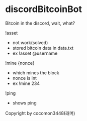 # discordBitcoinBot
Bitcoin in the discord, wait, what?

!asset
- not work(solved)
- stored bitcoin data in data.txt
- ex !asset @username

!mine {nonce}
- which mines the block
- nonce is int
- ex !mine 234

!ping
- shows ping


Copyright by cocomon3448(래머)

